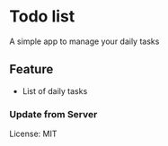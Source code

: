 # Todo list
A simple app to manage your daily tasks

## Feature
* List of daily tasks
### Update from Server

License: MIT


